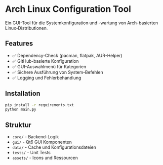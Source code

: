 # Arch Linux Configuration Tool

Ein GUI-Tool für die Systemkonfiguration und -wartung von Arch-basierten Linux-Distributionen.

## Features

- ✅ Dependency-Check (pacman, flatpak, AUR-Helper)
- ✅ GitHub-basierte Konfiguration
- ✅ GUI-Auswahlmenü für Kategorien
- ✅ Sichere Ausführung von System-Befehlen
- ✅ Logging und Fehlerbehandlung

## Installation

```bash
pip install -r requirements.txt
python main.py
```

## Struktur

- `core/` - Backend-Logik
- `gui/` - Qt6 GUI Komponenten
- `data/` - Cache und Konfigurationsdateien
- `tests/` - Unit Tests
- `assets/` - Icons und Ressourcen
